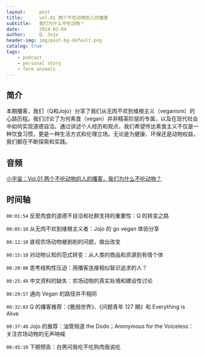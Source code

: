 ```yaml
---
layout:     post
title:      vol.01 两个不吃动物的人的播客
subtitle:   我们为什么不吃动物？
date:       2024-02-04
author:     Q, Jojo
header-img: img/post-bg-default.png
catalog: true
tags:
    - podcast
    - personal story
    - farm animals
---
```


## 简介

本期播客，我们（Q和Jojo）分享了我们从无肉不欢到维根主义（veganism）的心路历程。我们讨论了为何素食（vegan）并非精英阶层的专属，以及在现代社会中如何实现道德自洽。通过讲述个人经历和观点，我们希望传达素食主义不仅是一种饮食习惯，更是一种生活方式和伦理立场。无论是为健康、环保还是动物权益，我们都在不断探索和实践。

## 音频

[小宇宙：Vol.01 两个不吃动物的人的播客，我们为什么不吃动物？](https://www.xiaoyuzhoufm.com/episode/67a1463bd74435e4a3f4f5a1)

## 时间轴 

`00:01:54` 反思肉食的道德不自洽和社群支持的重要性：Q 的转变之路

`00:05:18` 从无肉不欢到维根主义者：Jojo 的 go vegan 体验分享

`00:12:10` 直视农场动物被剥削的问题，做出改变

`00:15:18` 对动物认知的范式转变：从人类的商品和资源到有情个体

`00:20:00` 思考结构性压迫：用播客连接相似智识追求的人？

`00:25:48` 中文资料的缺失：农场动物的真实处境和建设性讨论

`00:29:57` 通向 Vegan 的路径并不相同

`00:32:03` Q 的播客推荐：《脆弱世界》、《问题青年 127 期》和 Everything is Alive

`00:37:40` Jojo 的推荐：油管频道 the Dodo；Anonymous for the Voiceless：关注农场动物的无声呐喊

`00:45:10` 下期预告：白男问我吃不吃狗肉我说吃
